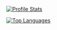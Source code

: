 [![Profile Stats](https://github-readme-stats.vercel.app/api?username=KielCruey&show_icons=true&theme=dark)](https://github.com/KielCruey/github-readme-stats&show_icons=true&theme=dark)

[![Top Languages](https://github-readme-stats.vercel.app/api/top-langs/?username=KielCruey)](https://github.com/KielCruey/github-readme-stats)